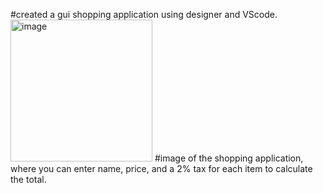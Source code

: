 #created a gui shopping application using designer and VScode.
<img width="227" alt="image" src="https://github.com/ik339/shopping-app/assets/99621737/e5115178-5ba1-4df5-bda2-357abf4198ef">
#image of the shopping application, where you can enter name, price, and a 2% tax for each item to calculate the total. 
